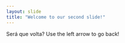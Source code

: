 ```yaml
---
layout: slide
title: "Welcome to our second slide!"
---
```

Será que volta?
Use the left arrow to go back!
